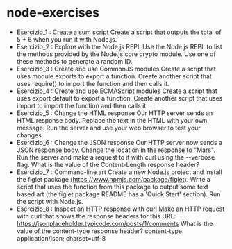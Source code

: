 # node-exercises
- Esercizio_1 : Create a sum script
    Create a script that outputs the total of 5 + 6 when you run it with Node.js.
- Esercizio_2 : Explore with the Node.js REPL
    Use the Node.js REPL to list the methods provided by the Node.js core crypto module. Use one of these methods to generate a random ID.
- Esercizio_3 : Create and use CommonJS modules
    Create a script that uses module.exports to export a function.
    Create another script that uses require() to import the function and then calls it.
- Esercizio_4 : Create and use ECMAScript modules
    Create a script that uses export default to export a function.
    Create another script that uses import to import the function and then calls it.
- Esercizio_5 : Change the HTML response
    Our HTTP server sends an HTML response body.
    Replace the text in the HTML with your own message. Run the server and use your web browser to test your changes.
- Esercizio_6 : Change the JSON response
    Our HTTP server now sends a JSON response body.
    Change the location in the response to "Mars". Run the server and make a request to it with curl using the --verbose flag. What is the value of the Content-Length response header?
- Esercizio_7 : Command-line art
    Create a new Node.js project and install the figlet package (https://www.npmjs.com/package/figlet). Write a script that uses the function from this package to output some text based art (the figlet package README has a 'Quick Start' section). Run the script with Node.js.
- Esercizio_8 : Inspect an HTTP response with curl
    Make an HTTP request with curl that shows the response headers for this URL: https://jsonplaceholder.typicode.com/posts/1/comments
    What is the value of the content-type response header? 
    content-type: application/json; charset=utf-8